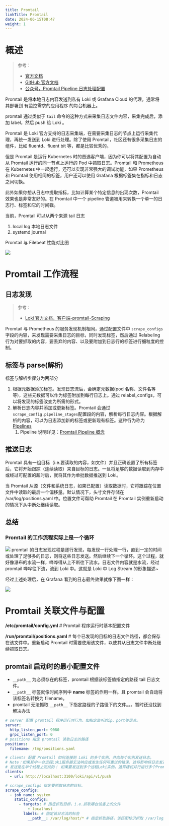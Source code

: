 ```yaml
---
title: Promtail
linkTitle: Promtail
date: 2024-06-15T08:47
weight: 1
---
```


# 概述

> 参考：
>
> - [官方文档](https://grafana.com/docs/loki/latest/clients/promtail/)
> - [GitHub 官方文档](https://github.com/grafana/loki/tree/main/docs/sources/clients/promtail)
> - [公众号，Promtail Pipeline 日志处理配置](https://mp.weixin.qq.com/s/PPNa7CYk6aaYDcvH9eTw1w)

Promtail 是将本地日志内容发送到私有 Loki 或 Grafana Cloud 的代理。通常将其部署到 有监控需求的应用程序 的每台机器上。

promtail 通过类似于 `tail` 命令的这种方式来采集日志文件内容，采集完成后，添加 label，然后 push 给 Loki 。

Promtail 是 Loki 官方支持的日志采集端，在需要采集日志的节点上运行采集代理，再统一发送到 Loki 进行处理。除了使用 Promtail，社区还有很多采集日志的组件，比如 fluentd、fluent bit 等，都是比较优秀的。

但是 Promtail 是运行 Kubernetes 时的首选客户端，因为你可以将其配置为自动从 Promtail 运行的同一节点上运行的 Pod 中抓取日志。Promtail 和 Prometheus 在 Kubernetes 中一起运行，还可以实现非常强大的调试功能，如果 Prometheus 和 Promtail 使用相同的标签，用户还可以使用 Grafana 根据标签集在指标和日志之间切换。

此外如果你想从日志中提取指标，比如计算某个特定信息的出现次数，Promtail 效果也是非常友好的。在 Promtail 中一个 pipeline 管道被用来转换一个单一的日志行、标签和它的时间戳。

当前，Promtail 可以从两个来源 tail 日志

1. local log 本地日志文件
2. systemd journal

Promtail 与 Filebeat 性能对比图

![](https://notes-learning.oss-cn-beijing.aliyuncs.com/zl113s/1616129582749-70275c0e-893e-413b-b489-80092db526c9.png)

# Promtail 工作流程

## 日志发现

> 参考：
>
> - [Loki 官方文档，客户端-promtail-Scraping](https://grafana.com/docs/loki/latest/clients/promtail/scraping/)

Promtail 与 Prometheus 的服务发现机制相同，通过配置文件中 `scrape_configs` 字段的内容，来发现需要采集日志的目标，同时发现标签，然后通过 Relabeling 行为对要抓取的内容，要丢弃的内容、以及要附加到日志行的标签进行细粒度的控制。

## 标签与 parse(解析)

标签与解析步骤分为两部分

1. 根据元数据添加标签。发现日志流后，会确定元数据(pod 名称、文件名等等)，这些元数据可以作为标签附加到每行日志上。通过 relabel_configs，可以将发现的标签改变为所需的形式。
2. 解析日志内容并添加或更新标签。Promtail 会通过`scrape_config.pipeline_stages`配置段的内容，解析每行日志内容。根据解析的内容，可以为日志添加新的标签或更新现有标签。这种行为称为 [Pipelines](https://grafana.com/docs/loki/latest/clients/promtail/pipelines/)
   1. Pipeline 说明详见：[Promtail Pipeline 概念](/docs/6.可观测性/日志系统/Log%20Clients/Promtail/Pipeline%20概念/Pipeline%20概念.md)

## 推送日志

Promtail 具有一组目标（i.e.要读取的内容，如文件）并且正确设置了所有标签后，它将开始跟踪（连续读取）来自目标的日志。一旦将足够的数据读取到内存中或经过可配置的超时后，就将其作为单批数据推送到 Loki。

当 Promtail 从源（文件和系统日志，如果已配置）读取数据时，它将跟踪在位置文件中读取的最后一个偏移量。默认情况下，头寸文件存储在 /var/log/positions.yaml 中。位置文件可帮助 Promtail 在 Promtail 实例重新启动的情况下从中断处继续读取。

## 总结

### Promtail 的工作流程实际上是一个循环

![](https://notes-learning.oss-cn-beijing.aliyuncs.com/zl113s/1616129582786-d73bcd27-d899-46f7-beb3-8dc84d0a690c.jpeg)
promtail 的日志发现过程是逐行发现，每发现一行处理一行，直到一定的时间或处理了足够多的日志，则将这些日志发送。然后继续下一个循环。这个过程，就好像瀑布的水流一样，哗哗得从上不断往下流水。日志文件内容就是水流，经过 promtail 哗哗往下流，流到 Loki 中。这就是 Loki 中 Log Stream 的形象描述~

经过上述处理后，在 Grafana 看到的日志最终效果就像下图一样：

![](https://notes-learning.oss-cn-beijing.aliyuncs.com/zl113s/1616129582773-ccfea9e2-0ad0-4ca4-bee7-f3248542c7e7.jpeg)

# Promtail 关联文件与配置

**/etc/promtail/config.yml** # Promtail 程序运行时基本配置文件

**/run/promtail/positions.yaml** # 每个已发现的目标的日志文件路径，都会保存在该文件中。重新启动 Promtail 时需要使用该文件，以使其从日志文件中断处继续抓取日志。

## promtail 启动时的最小配置文件

- `__path__` 为必须存在的标签，promtail 根据该标签值指定的路径 tail 日志文件。
- `__path__` 标签就像时间序列中 **name** 标签的作用一样。且 promtail 会自动将该标签名转换为 filename。
- promtail 无法抓取 `__path__` 下指定路径的子路径下的文件。。。暂时还没找到解决办法

```yaml
# server 配置 promtail 程序运行时行为。如指定监听的ip、port等信息。
server:
  http_listen_port: 9080
  grpc_listen_port: 0
# positions 指定 promtail 读取日志的路径
positions:
  filename: /tmp/positions.yaml

# clients 配置 Promtail 如何连接到 Loki 的多个实例，并向每个实例发送日志。
# Note：如果其中一台远程Loki服务器无法响应或发生任何可重试的错误，这将影响将日志发送到任何其他已配置的远程Loki服务器。
# 发送是在单个线程上完成的！ 如果要发送到多个远程Loki实例，通常建议并行运行多个Promtail客户端。
clients:
  - url: http://localhost:3100/loki/api/v1/push

# scrape_configs 指定要抓取日志的目标。
scrape_configs:
  - job_name: system
    static_configs:
      - targets: # 指定抓取目标，i.e.抓取哪台设备上的文件
          - localhost
        labels: # 指定该日志流的标签
          __path__: /var/log/host/* # 指定抓取路径，该匹配标识抓取 /var/log/host 目录下的所有文件。注意：不包含子目录下的文件。
```
